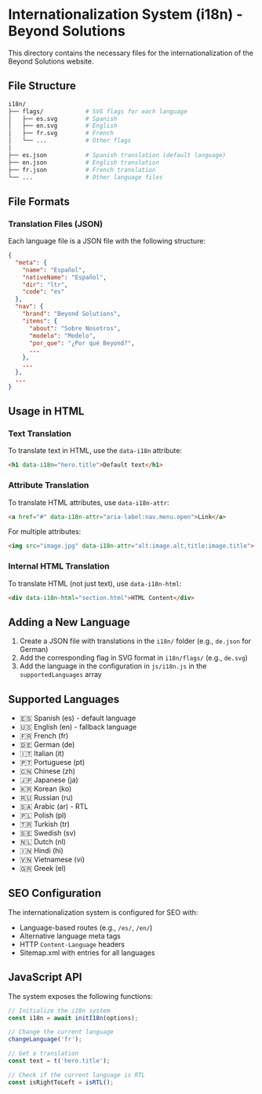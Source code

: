 # Internationalization System (i18n) - Beyond Solutions

This directory contains the necessary files for the internationalization of the Beyond Solutions website.

## File Structure

```bash
i18n/
├── flags/            # SVG flags for each language
│   ├── es.svg        # Spanish
│   ├── en.svg        # English
│   ├── fr.svg        # French
│   └── ...           # Other flags
│
├── es.json           # Spanish translation (default language)
├── en.json           # English translation
├── fr.json           # French translation
└── ...               # Other language files
```

## File Formats

### Translation Files (JSON)

Each language file is a JSON file with the following structure:

```json
{
  "meta": {
    "name": "Español",
    "nativeName": "Español",
    "dir": "ltr",
    "code": "es"
  },
  "nav": {
    "brand": "Beyond Solutions",
    "items": {
      "about": "Sobre Nosotros",
      "modelo": "Modelo",
      "por_que": "¿Por qué Beyond?",
      ...
    },
    ...
  },
  ...
}
```

## Usage in HTML

### Text Translation

To translate text in HTML, use the `data-i18n` attribute:

```html
<h1 data-i18n="hero.title">Default text</h1>
```

### Attribute Translation

To translate HTML attributes, use `data-i18n-attr`:

```html
<a href="#" data-i18n-attr="aria-label:nav.menu.open">Link</a>
```

For multiple attributes:

```html
<img src="image.jpg" data-i18n-attr="alt:image.alt,title:image.title">
```

### Internal HTML Translation

To translate HTML (not just text), use `data-i18n-html`:

```html
<div data-i18n-html="section.html">HTML Content</div>
```

## Adding a New Language

1. Create a JSON file with translations in the `i18n/` folder (e.g., `de.json` for German)
2. Add the corresponding flag in SVG format in `i18n/flags/` (e.g., `de.svg`)
3. Add the language in the configuration in `js/i18n.js` in the `supportedLanguages` array

## Supported Languages

- 🇪🇸 Spanish (es) - default language
- 🇺🇸 English (en) - fallback language
- 🇫🇷 French (fr)
- 🇩🇪 German (de)
- 🇮🇹 Italian (it)
- 🇵🇹 Portuguese (pt)
- 🇨🇳 Chinese (zh)
- 🇯🇵 Japanese (ja)
- 🇰🇷 Korean (ko)
- 🇷🇺 Russian (ru)
- 🇸🇦 Arabic (ar) - RTL
- 🇵🇱 Polish (pl)
- 🇹🇷 Turkish (tr)
- 🇸🇪 Swedish (sv)
- 🇳🇱 Dutch (nl)
- 🇮🇳 Hindi (hi)
- 🇻🇳 Vietnamese (vi)
- 🇬🇷 Greek (el)

## SEO Configuration

The internationalization system is configured for SEO with:

- Language-based routes (e.g., `/es/`, `/en/`)
- Alternative language meta tags
- HTTP `Content-Language` headers
- Sitemap.xml with entries for all languages

## JavaScript API

The system exposes the following functions:

```javascript
// Initialize the i18n system
const i18n = await initI18n(options);

// Change the current language
changeLanguage('fr');

// Get a translation
const text = t('hero.title');

// Check if the current language is RTL
const isRightToLeft = isRTL();
```
